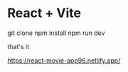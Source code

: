 # React + Vite

git clone
npm install
npm run dev

that's it


https://react-movie-app96.netlify.app/

